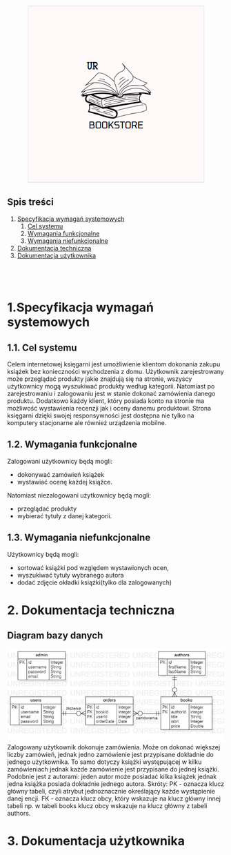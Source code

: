 <div align="center">

![logo](src_readme/logo.png)

</div>

## Spis treści
1. [Specyfikacja wymagań systemowych](#1specyfikacja-wymagań-systemowych)
    1. [Cel systemu](#cel_systemu)&nbsp;
    2. [Wymagania funkcjonalne](#wymagania_funkcjonalne)&nbsp;
    3. [Wymagania niefunkcjonalne](#wymagania_niefunkcjonalne)&nbsp;
2. [Dokumentacja techniczna](#2dokumentacja_techniczna)
3. [Dokumentacja użytkownika](#3dokumentacja_uzytkownika)

#

&nbsp;

# 1.Specyfikacja wymagań systemowych
## 1.1. Cel systemu
Celem internetowej księgarni jest umożliwienie klientom dokonania zakupu książek bez konieczności wychodzenia z domu. Użytkownik zarejestrowany może przeglądać produkty jakie znajdują się na stronie, wszyscy użytkownicy mogą wyszukiwać produkty według kategorii. Natomiast po zarejestrowaniu i zalogowaniu jest w stanie dokonać zamówienia danego produktu. Dodatkowo każdy klient, który posiada konto na stronie ma możliwość wystawienia recenzji jak i oceny danemu produktowi. Strona księgarni dzięki swojej responsywności jest dostępna nie tylko na komputery stacjonarne ale również urządzenia mobilne.
## 1.2. Wymagania funkcjonalne
Zalogowani użytkownicy będą mogli:
- dokonywać zamówień książek
- wystawiać ocenę każdej książce.

Natomiast niezalogowani użytkownicy będą mogli:
- przeglądać produkty
- wybierać tytuły z danej kategorii.
## 1.3. Wymagania niefunkcjonalne
Użytkownicy będą mogli:
- sortować książki pod względem wystawionych ocen,
- wyszukiwać tytuły wybranego autora
- dodać zdjęcie okładki książki(tylko dla zalogowanych)
&nbsp;
# 2. Dokumentacja techniczna
## Diagram bazy danych
![baza_danych.png](src_readme/bazaDanych.jpg)
Zalogowany użytkownik dokonuje zamówienia. Może on dokonać większej liczby zamówień, jednak jedno zamówienie jest przypisane dokładnie do jednego użytkownika. To samo dotyczy książki występującej w kilku zamówieniach jednak każde zamówienie jest przypisane do jednej książki. Podobnie jest z autorami: jeden autor może posiadać kilka książek jednak jedna książka posiada dokładnie jednego autora.
Skróty:
PK - oznacza klucz główny tabeli, czyli atrybut jednoznacznie określający każde wystąpienie danej encji.
FK - oznacza klucz obcy, który wskazuje na klucz główny innej tabeli np. w tabeli books klucz obcy wskazuje na klucz główny z tabeli authors.
&nbsp;
# 3. Dokumentacja użytkownika
